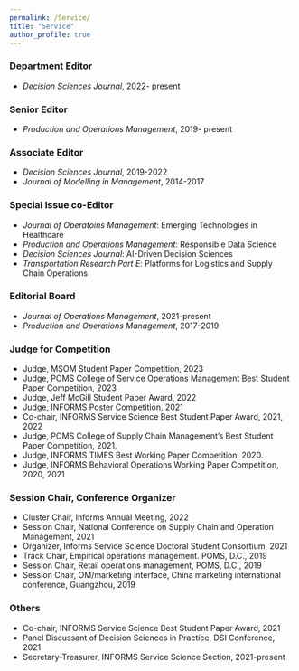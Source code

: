 ```yaml
---
permalink: /Service/
title: "Service"
author_profile: true
---
```



### Department Editor

* <i> Decision Sciences Journal</i>, 2022- present

### Senior Editor

* <i>Production and Operations Management</i>, 2019- present


### Associate Editor

* <i>Decision Sciences Journal</i>, 2019-2022
* <i>Journal of Modelling in Management</i>, 2014-2017


### Special Issue co-Editor

* <i>Journal of Operatoins Management</i>: Emerging Technologies in Healthcare  
* <i>Production and Operations Management</i>: Responsible Data Science 
* <i>Decision Sciences Journal</i>: AI-Driven Decision Sciences
* <i>Transportation Research Part E</i>: Platforms for Logistics and Supply Chain Operations  

### Editorial Board

* <i>Journal of Operations Management</i>, 2021-present
* <i>Production and Operations Management</i>, 2017-2019


### Judge for Competition

* Judge, MSOM Student Paper Competition, 2023
* Judge, POMS College of Service Operations Management Best Student Paper Competition, 2023
* Judge, Jeff McGill Student Paper Award, 2022
* Judge, INFORMS Poster Competition, 2021
* Co-chair, INFORMS Service Science Best Student Paper Award, 2021, 2022
* Judge, POMS College of Supply Chain Management’s Best Student Paper Competition, 2021.
* Judge, INFORMS TIMES Best Working Paper Competition, 2020. 
* Judge, INFORMS Behavioral Operations Working Paper Competition, 2020, 2021


### Session Chair, Conference Organizer

* Cluster Chair, Informs Annual Meeting, 2022
* Session Chair, National Conference on Supply Chain and Operation Management, 2021
* Organizer, Informs Service Science Doctoral Student Consortium, 2021 
* Track Chair, Empirical operations management.  POMS, D.C., 2019
* Session Chair, Retail operations management, POMS, D.C., 2019
* Session Chair, OM/marketing interface, China marketing international conference, Guangzhou, 2019


### Others
* Co-chair, INFORMS Service Science Best Student Paper Award, 2021
* Panel Discussant of Decision Sciences in Practice, DSI Conference, 2021 
* Secretary-Treasurer, INFORMS Service Science Section, 2021-present 
